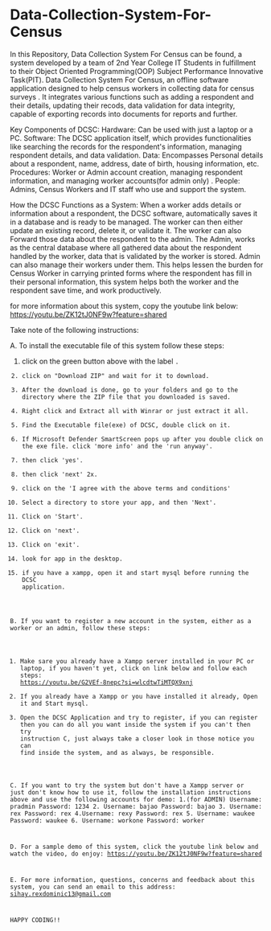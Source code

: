 # Data-Collection-System-For-Census
In this Repository, Data Collection System For Census can be found, a system developed by a team of 2nd Year College IT Students in fulfillment to their Object Oriented Programming(OOP) Subject Performance Innovative Task(PIT). 
Data Collection System For Census, an offline software application designed to help census workers in collecting data for census surveys . It integrates various functions such as adding a respondent and their details, updating their recods, data validation for data integrity, capable of exporting records into documents for reports and further. 

Key Components of DCSC:
Hardware: Can be used with just a laptop or a PC. 
Software: The DCSC application itself, which provides functionalities like searching the records for the respondent's information, managing respondent details, and data validation.
Data: Encompasses Personal details about a respondent, name, address, date of birth, housing information, etc.
Procedures: Worker or Admin account creation, managing respondent information, and managing worker accounts(for admin only) .
People: Admins, Census Workers and IT staff who use and support the system.

How the DCSC Functions as a System:
When a worker adds details or information about a respondent, the DCSC software, automatically saves it in a database and is ready to be managed. The worker can then either update an existing record, delete it, or validate it. The worker can also Forward those data about the respondent to the admin. 
The Admin, works as the central database where all gathered data about  the respondent handled by the worker, data that is validated by the worker is stored. Admin can also manage their workers under them. 
This helps lessen the burden for Census Worker in carrying printed forms where the respondent has fill in their personal information, this system helps both the worker and the respondent save time, and work productively. 

for more information about this system, copy the youtube link below:
https://youtu.be/ZK12tJ0NF9w?feature=shared


Take note of the following instructions:

A. To install the executable file of this system follow these steps:
1. click on the green button above with the label <code>.
2. click on "Download ZIP" and wait for it to download. 
3. After the download is done, go to your folders and go to the directory where the ZIP file that you downloaded is saved. 
4. Right click and Extract all with Winrar or just extract it all. 
5. Find the Executable file(exe) of DCSC, double click on it. 
6. If Microsoft Defender SmartScreen pops up after you double click on the exe file. click 'more info' and the 'run anyway'. 
7. then click 'yes'. 
8. then click 'next' 2x.
9. click on the 'I agree with the above terms and conditions'
10. Select a directory to store your app, and then 'Next'. 
11. Click on 'Start'. 
12. Click on 'next'. 
13. Click on 'exit'. 
14. look for app in the desktop. 
15. if you have a xampp, open it and start mysql before running the DCSC application. 

B. If you want to register a new account in the system, either as a worker or an admin, follow these steps:
1. Make sare you already have a Xampp server installed in your PC or laptop, if you haven't yet, click on link below and follow each steps:
https://youtu.be/G2VEf-8nepc?si=wlcdtwTiMTQX9xnj
2. If you already have a Xampp or you have installed it already, Open it and Start mysql. 
3. Open the DCSC Application and try to register, if you can register then you can do all you want inside the system if you can't then try instruction C, just always take a closer look in those notice you can find inside the system, and as always, be responsible. 

C. If you want to try the system but don't have a Xampp server or just don't know how to use it, follow the installation instructions above and use the following accounts for demo:
1.(for ADMIN) 
  Username: pradmin
  Password: 1234
2. Username: bajao
  Password: bajao
3. Username: rex 
  Password: rex
4.Username: rexy
  Password: rex
5. Username: waukee
  Password: waukee
6. Username: workone
  Password: worker
  
D. For a sample demo of this system, click the youtube link below and watch the video, do enjoy:
https://youtu.be/ZK12tJ0NF9w?feature=shared

E. For more information, questions, concerns and feedback about this system, you can send an email to this address:
sihay.rexdominic13@gmail.com

HAPPY CODING!!

